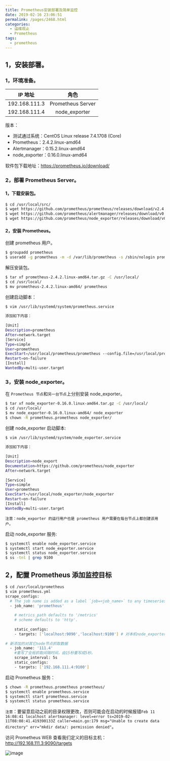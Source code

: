 ```yaml
---
title: Prometheus安装部署及简单监控
date: 2019-02-16 23:06:51
permalink: /pages/2468.html
categories:
  - 运维观止
  - Prometheus
tags:
  - prometheus
---
```


## 1，安装部署。



### 1，环境准备。



|    IP 地址    |       角色        |
| :-----------: | :---------------: |
| 192.168.111.3 | Prometheus Server |
| 192.168.111.4 |   node_exporter   |



版本：

- 测试通过系统：CentOS Linux release 7.4.1708 (Core)
- Prometheus：2.4.2.linux-amd64
- Alertmanager：0.15.2.linux-amd64
- node_exporter：0.16.0.linux-amd64

软件包下载地址：https://prometheus.io/download/



### 2，部署 Prometheus Server。



#### 1，下载安装包。



```sh
$ cd /usr/local/src/
$ wget https://github.com/prometheus/prometheus/releases/download/v2.4.2/prometheus-2.4.2.linux-amd64.tar.gz
$ wget https://github.com/prometheus/alertmanager/releases/download/v0.15.2/alertmanager-0.15.2.linux-amd64.tar.gz
$ wget https://github.com/prometheus/node_exporter/releases/download/v0.16.0/node_exporter-0.16.0.linux-amd64.tar.gz
```



#### 2，安装 Prometheus。



创建 prometheus 用户。



```sh
$ groupadd prometheus
$ useradd -g prometheus -m -d /var/lib/prometheus -s /sbin/nologin prometheus
```



解压安装包。



```sh
$ tar xf prometheus-2.4.2.linux-amd64.tar.gz -C /usr/local/
$ cd /usr/local/
$ mv prometheus-2.4.2.linux-amd64/ prometheus
```



创建启动脚本：



```sh
$ vim /usr/lib/systemd/system/prometheus.service
 
添加如下内容：
 
[Unit]
Description=prometheus
After=network.target
[Service]
Type=simple
User=prometheus
ExecStart=/usr/local/prometheus/prometheus --config.file=/usr/local/prometheus/prometheus.yml --storage.tsdb.path=/var/lib/prometheus --storage.tsdb.retention=15d --log.level=info
Restart=on-failure
[Install]
WantedBy=multi-user.target
```



### 3，安装 node_exporter。



在 `Prometheus 节点`和`另一台节点`上分别安装 node_exporter。



```sh
$ tar xf node_exporter-0.16.0.linux-amd64.tar.gz -C /usr/local/
$ cd /usr/local/
$ mv node_exporter-0.16.0.linux-amd64/ node_exporter
$ chown -R prometheus.prometheus node_exporter/
```



创建 node_exporter 启动脚本:



```sh
$ vim /usr/lib/systemd/system/node_exporter.service 
 
添加如下内容：
 
[Unit]
Description=node_export
Documentation=https://github.com/prometheus/node_exporter
After=network.target
 
[Service]
Type=simple
User=prometheus
ExecStart=/usr/local/node_exporter/node_exporter
Restart=on-failure
[Install]
WantedBy=multi-user.target
```




`注意：node_exporter 的运行用户也是 prometheus 用户需要在每台节点上都创建该用户。`




启动 node_exporter 服务:



```sh
$ systemctl enable node_exporter.service
$ systemctl start node_exporter.service
$ systemctl status node_exporter.service
$ ss -tnl | grep 9100
```



## 2，配置 Prometheus 添加监控目标



```sh
$ cd /usr/local/prometheus
$ vim prometheus.yml 
scrape_configs:
  # The job name is added as a label `job=<job_name>` to any timeseries scraped from this config.
  - job_name: 'prometheus'
 
    # metrics_path defaults to '/metrics'
    # scheme defaults to 'http'.
 
    static_configs:
    - targets: ['localhost:9090','localhost:9100'] # 对本机node_exporter 监控
 
# 新添加的对其它node节点抓取数据
  - job_name: '111.4'
    #重写了全局抓取间隔时间，由15秒重写成5秒。
    scrape_interval: 5s
    static_configs:
    - targets: ['192.168.111.4:9100']
```



启动 Prometheus 服务：



```sh
$ chown -R prometheus.prometheus prometheus/
$ systemctl enable prometheus.service
$ systemctl start prometheus.service
$ systemctl status prometheus.service
```



`注意`：要留意启动之前的目录权限更改，否则可能会在启动的时候报错`Feb 11 16:08:41 localhost alertmanager: level=error ts=2019-02-11T08:08:41.419390133Z caller=main.go:179 msg="Unable to create data directory" err="mkdir data/: permission denied"`。



访问 Prometheus WEB 查看我们定义的目标主机：http://192.168.111.3:9090/targets





![image](https://tva2.sinaimg.cn/large/008k1Yt0ly1gryc5cbaslj30zx0iutm7.jpg)
